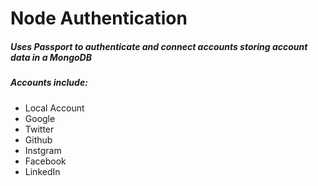 # Node Authentication

##### Uses Passport to authenticate and connect accounts storing account data in a MongoDB

##### Accounts include:
* Local Account
* Google
* Twitter
* Github
* Instgram
* Facebook
* LinkedIn

